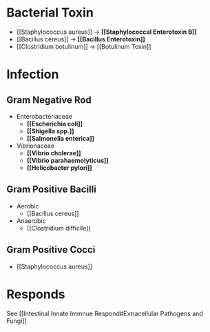# Bacterial Toxin
- [[Staphylococcus aureus]] -> **[[Staphylococcal Enterotoxin B]]**
- [[Bacillus cereus]] -> **[[Bacillus Enterotoxin]]**
- [[Clostridium botulinum]] -> [[Botulinum Toxin]]

# Infection
## Gram Negative Rod
- Enterobacteriaceae
	- **[[Escherichia coli]]**
	- **[[Shigella spp.]]**
	- **[[Salmonella enterica]]**
- Vibrionaceae
	- **[[Vibrio cholerae]]**
	- **[[Vibrio parahaemolyticus]]**
	- **[[Helicobacter pylori]]**

## Gram Positive Bacilli
- Aerobic
	- [[Bacillus cereus]]
- Anaerobic
	- [[Clostridium difficile]]

## Gram Positive Cocci
- [[Staphylococcus aureus]]

# Responds
See [[Intestinal Innate Immnue Respond#Extracellular Pathogens and Fungi]]